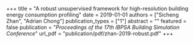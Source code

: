 +++
title = "A robust unsupervised framework for high-resolution building energy consumption profiling"
date = 2019-01-01
authors = ["Sicheng Zhan", "Adrian Chong"]
publication_types = ["1"]
abstract = ""
featured = false
publication = "*Proceedings of the 17th IBPSA Building Simulation Conference*"
url_pdf = "publication/pdf/zhan-2019-robust.pdf"
+++

